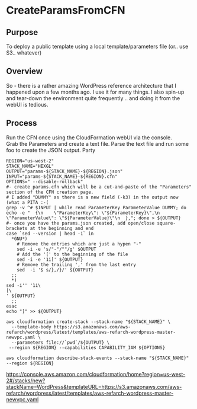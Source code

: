 # CreateParamsFromCFN

## Purpose 
To deploy a public template using a local template/parameters file (or.. use S3.. whatever) 

## Overview
So - there is a rather amazing WordPress reference architecture that I happened upon a few months ago.  I use it for many things.  I also spin-up and tear-down the environment quite frequently .. and doing it from the webUI is tedious.

## Process
Run the CFN once using the CloudFormation webUI via the console.  
Grab the Parameters and create a text file.
Parse the text file and run some foo to create the JSON output.
Party

```
REGION="us-west-2"   
STACK_NAME="HEXGL"  
OUTPUT="params-${STACK_NAME}-${REGION}.json"  
INPUT="params-${STACK_NAME}-${REGION}.cfn"  
OPTIONS=" --disable-rollback"  
#- create params.cfn which will be a cut-and-paste of the "Parameters" section of the CFN creation page.  
# I added "DUMMY" as there is a new field (-k3) in the output now (what a PITA :-(
grep -v ^# $INPUT | while read ParameterKey ParameterValue DUMMY; do echo -e "  {\n    \"ParameterKey\": \"${ParameterKey}\",\n    \"ParameterValue\": \"${ParameterValue}\"\n  },"; done > ${OUTPUT}  
#- once you have the params.json created, add open/close square-brackets at the beginning and end  
case `sed --version | head -1` in  
  *GNU*)  
    # Remove the entries which are just a hypen "-"
    sed -i -e 's/"-"/""/g' $OUTPUT
    # Add the '[' to the beginning of the file  
    sed -i -e '1i[' ${OUTPUT}  
    # Remove the trailing ',' from the last entry
    sed  -i '$ s/},/}/' ${OUTPUT}
  ;;
  *)
sed -i'' '1i\
[\
' ${OUTPUT}
  ;;
esac
echo "]" >> ${OUTPUT}

aws cloudformation create-stack --stack-name "${STACK_NAME}" \
  --template-body https://s3.amazonaws.com/aws-refarch/wordpress/latest/templates/aws-refarch-wordpress-master-newvpc.yaml \
  --parameters file://`pwd`/${OUTPUT} \
 --region ${REGION} --capabilities CAPABILITY_IAM ${OPTIONS}

aws cloudformation describe-stack-events --stack-name "${STACK_NAME}" --region ${REGION}
```

https://console.aws.amazon.com/cloudformation/home?region=us-west-2#/stacks/new?stackName=WordPress&templateURL=https://s3.amazonaws.com/aws-refarch/wordpress/latest/templates/aws-refarch-wordpress-master-newvpc.yaml
